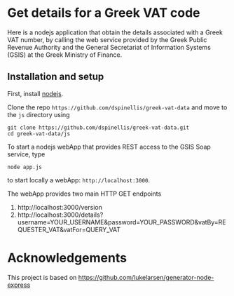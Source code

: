 # Get details for a Greek VAT code
Here is a nodejs application that obtain the details associated with
a Greek VAT number, by calling the web service provided by the Greek
Public Revenue Authority and the General Secretariat of Information
Systems (GSIS) at the Greek Ministry of Finance.

## Installation and setup

First, install [nodejs](https://nodejs.org/en/).

Clone the repo `https://github.com/dspinellis/greek-vat-data` and move to the `js` directory using

```
git clone https://github.com/dspinellis/greek-vat-data.git
cd greek-vat-data/js
```

To start a nodejs webApp that provides REST access to the GSIS Soap service, type

```
node app.js
```

to start locally a webApp: `http://localhost:3000`.

The webApp provides two main HTTP GET endpoints

1. http://localhost:3000/version
2. http://localhost:3000/details?username=YOUR_USERNAME&password=YOUR_PASSWORD&vatBy=REQUESTER_VAT&vatFor=QUERY_VAT

# Acknowledgements

This project is based on https://github.com/lukelarsen/generator-node-express
